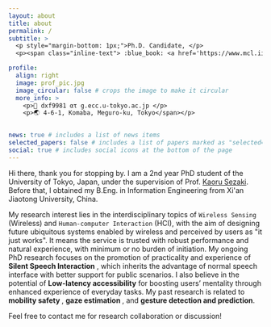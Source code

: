 ```yaml
---
layout: about
title: about
permalink: /
subtitle: >
  <p style="margin-bottom: 1px;">Ph.D. Candidate, </p>
  <p><span class="inline-text"> :blue_book: <a href='https://www.mcl.iis.u-tokyo.ac.jp/en/'>Multimedia Communication Lab</a>, <a href='https://www.u-tokyo.ac.jp/en/'> The University of Tokyo </a> </p>

profile:
  align: right
  image: prof_pic.jpg
  image_circular: false # crops the image to make it circular
  more_info: > 
    <p>📧 dxf9981 ατ g.ecc.u-tokyo.ac.jp </p>
    <p>🌏 4-6-1, Komaba, Meguro-ku, Tokyo</span></p>
  

news: true # includes a list of news items
selected_papers: false # includes a list of papers marked as "selected={true}"
social: true # includes social icons at the bottom of the page
---
```

Hi there, thank you for stopping by. I am a 2nd year PhD student of the University of Tokyo, Japan, under the supervision of Prof. [Kaoru Sezaki](https://www.mcl.iis.u-tokyo.ac.jp/en/kaoru-sezaki-ph-d/). Before that, I obtained my B.Eng. in Information Engineering from Xi'an Jiaotong University, China. 

My research interest lies in the interdisciplinary topics of `Wireless Sensing` (Wireless) and `Human-computer Interaction` (HCI), with the aim of designing future ubiquitous systems enabled by wireless and perceived by users as "it just works". It means the service is trusted with robust performance and natural experience, with minimum or no burden of initiation. My ongoing PhD research focuses on the promotion of practicality and experience of <strong> Silent Speech Interaction</strong> , which inherits the advantage of normal speech interface with better support for public scenarios. I also believe in the potential of <strong>Low-latency accessibility</strong> for boosting users’ mentality through enhanced experience of everyday tasks. My past research is related to <strong> mobility safety </strong>, <strong> gaze estimation </strong>, and <strong>gesture detection and prediction</strong>.

Feel free to contact me for research collaboration or discussion!
